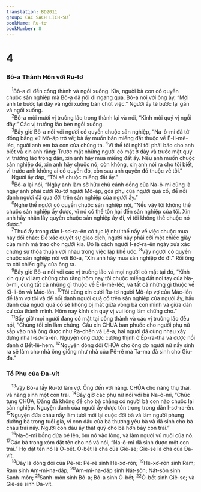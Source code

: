 ```yaml
---
translation: BD2011
group: CÁC SÁCH LỊCH-SỬ
bookName: Ru-tơ 
bookNumber: 8
---
```


<div class="title"><h1>4</h1><h3>Bô-a Thành Hôn với Ru-tơ</h3></div>
<span class="verse ru_4_1"> <sup>1</sup>Bô-a đi đến cổng thành và ngồi xuống. Kìa, người bà con có quyền chuộc sản nghiệp mà Bô-a đã nói đi ngang qua. Bô-a nói với ông ấy, “Mời anh tẻ bước lại đây và ngồi xuống bàn chút việc.” Người ấy tẻ bước lại gần và ngồi xuống.<br/></span>
<span class="verse ru_4_2"> <sup>2</sup>Bô-a mời mười vị trưởng lão trong thành lại và nói, “Kính mời quý vị ngồi đây.” Các vị trưởng lão bèn ngồi xuống.<br/></span>
<span class="verse ru_4_3"> <sup>3</sup>Bấy giờ Bô-a nói với người có quyền chuộc sản nghiệp, “Na-ô-mi đã từ đồng bằng xứ Mô-áp trở về; bà ấy muốn bán miếng đất thuộc về Ê-li-mê-léc, người anh em bà con của chúng ta. </span>
<span class="verse ru_4_4"><sup>4</sup>Vì thế tôi nghĩ tôi phải báo cho anh biết và xin anh rằng: Trước mặt những người có mặt ở đây và trước mặt quý vị trưởng lão trong dân, xin anh hãy mua miếng đất ấy. Nếu anh muốn chuộc sản nghiệp đó, xin anh hãy chuộc nó; còn không, xin anh nói ra cho tôi biết, vì trước anh không ai có quyền đó, còn sau anh quyền đó thuộc về tôi.”<br/> Người ấy đáp, “Tôi sẽ chuộc miếng đất ấy.”<br/></span>
<span class="verse ru_4_5"> <sup>5</sup>Bô-a lại nói, “Ngày anh làm sở hữu chủ cánh đồng của Na-ô-mi cũng là ngày anh phải cưới Ru-tơ người Mô-áp, góa phụ của người quá cố, để nối danh người đã qua đời trên sản nghiệp của người ấy.”<br/></span>
<span class="verse ru_4_6"> <sup>6</sup>Nghe thế người có quyền chuộc sản nghiệp nói, “Nếu vậy tôi không thể chuộc sản nghiệp ấy được, vì nó có thể tổn hại đến sản nghiệp của tôi. Xin anh hãy nhận lấy quyền chuộc sản nghiệp ấy đi, vì tôi không thể chuộc nó được.”<br/></span>
<span class="verse ru_4_7"> <sup>7</sup>Thuở ấy trong dân I-sơ-ra-ên có tục lệ như thế nầy về việc chuộc mua hay đổi chác: Ðể xác quyết sự giao dịch, người nầy phải cởi một chiếc giày của mình mà trao cho người kia. Ðó là cách người I-sơ-ra-ên ngày xưa xác chứng sự thỏa thuận với nhau trong việc lập khế ước. </span>
<span class="verse ru_4_8"><sup>8</sup>Vậy người có quyền chuộc sản nghiệp nói với Bô-a, “Xin anh hãy mua sản nghiệp đó đi.” Rồi ông ta cởi chiếc giày của ông ra.<br/></span>
<span class="verse ru_4_9"> <sup>9</sup>Bấy giờ Bô-a nói với các vị trưởng lão và mọi người có mặt tại đó, “Kính xin quý vị làm chứng cho rằng hôm nay tôi chuộc miếng đất nơi tay của Na-ô-mi, cùng tất cả những gì thuộc về Ê-li-mê-léc, và tất cả những gì thuộc về Ki-li-ôn và Mác-lôn. </span>
<span class="verse ru_4_10"><sup>10</sup>Tôi cũng xin cưới Ru-tơ người Mô-áp vợ của Mác-lôn để làm vợ tôi và để nối danh người quá cố trên sản nghiệp của người ấy, hầu danh của người quá cố sẽ không bị mất giữa vòng bà con mình và giữa dân cư của thành mình. Hôm nay kính xin quý vị vui lòng làm chứng cho.”<br/></span>
<span class="verse ru_4_11"> <sup>11</sup>Bấy giờ mọi người đang có mặt tại cổng thành và các vị trưởng lão đều nói, “Chúng tôi xin làm chứng. Cầu xin CHÚA ban phước cho người phụ nữ sắp vào nhà ông được như Ra-chên và Lê-a, hai người đã cùng nhau xây dựng nhà I-sơ-ra-ên. Nguyện ông được cường thịnh ở Ép-ra-tha và được nổi danh ở Bết-lê-hem. </span>
<span class="verse ru_4_12"><sup>12</sup>Nguyện dòng dõi CHÚA cho ông do người nữ nầy sinh ra sẽ làm cho nhà ông giống như nhà của Pê-rê mà Ta-ma đã sinh cho Giu-đa.”<br/></span>
<div class="title"><h3>Tổ Phụ của Ða-vít</h3></div>
<span class="verse ru_4_13"> <sup>13</sup>Vậy Bô-a lấy Ru-tơ làm vợ. Ông đến với nàng. CHÚA cho nàng thụ thai, và nàng sinh một con trai. </span>
<span class="verse ru_4_14"><sup>14</sup>Bấy giờ các phụ nữ nói với bà Na-ô-mi, “Chúc tụng CHÚA, Ðấng đã không để cho bà chẳng có người bà con nào chuộc lại sản nghiệp. Nguyện danh của người ấy được tôn trọng trong dân I-sơ-ra-ên. </span>
<span class="verse ru_4_15"><sup>15</sup>Nguyện đứa cháu nầy làm tươi mới lại cuộc đời bà và làm người phụng dưỡng bà trong tuổi già, vì con dâu của bà thương yêu bà và đã sinh cho bà cháu trai nầy. Người con dâu ấy thật quý cho bà hơn bảy con trai.”<br/></span>
<span class="verse ru_4_16"> <sup>16</sup>Na-ô-mi bồng đứa bé lên, ôm nó vào lòng, và làm người vú nuôi của nó. </span>
<span class="verse ru_4_17"><sup>17</sup>Các bà trong xóm đặt tên cho nó và nói, “Na-ô-mi đã sinh được một con trai.” Họ đặt tên nó là Ô-bết. Ô-bết là cha của Giê-se; Giê-se là cha của Ða-vít.<br/></span>
<span class="verse ru_4_18"> <sup>18</sup>Ðây là dòng dõi của Pê-rê: Pê-rê sinh Hê-xơ-rôn; </span>
<span class="verse ru_4_19"><sup>19</sup>Hê-xơ-rôn sinh Ram; Ram sinh Am-mi-na-đáp; </span>
<span class="verse ru_4_20"><sup>20</sup>Am-mi-na-đáp sinh Nát-sôn; Nát-sôn sinh Sanh-môn; </span>
<span class="verse ru_4_21"><sup>21</sup>Sanh-môn sinh Bô-a; Bô-a sinh Ô-bết; </span>
<span class="verse ru_4_22"><sup>22</sup>Ô-bết sinh Giê-se; và Giê-se sinh Ða-vít.<br/></span>
